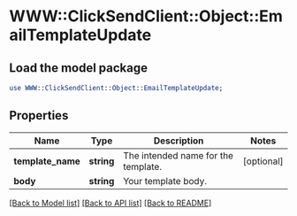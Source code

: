# WWW::ClickSendClient::Object::EmailTemplateUpdate

## Load the model package
```perl
use WWW::ClickSendClient::Object::EmailTemplateUpdate;
```

## Properties
Name | Type | Description | Notes
------------ | ------------- | ------------- | -------------
**template_name** | **string** | The intended name for the template. | [optional] 
**body** | **string** | Your template body. | 

[[Back to Model list]](../README.md#documentation-for-models) [[Back to API list]](../README.md#documentation-for-api-endpoints) [[Back to README]](../README.md)


